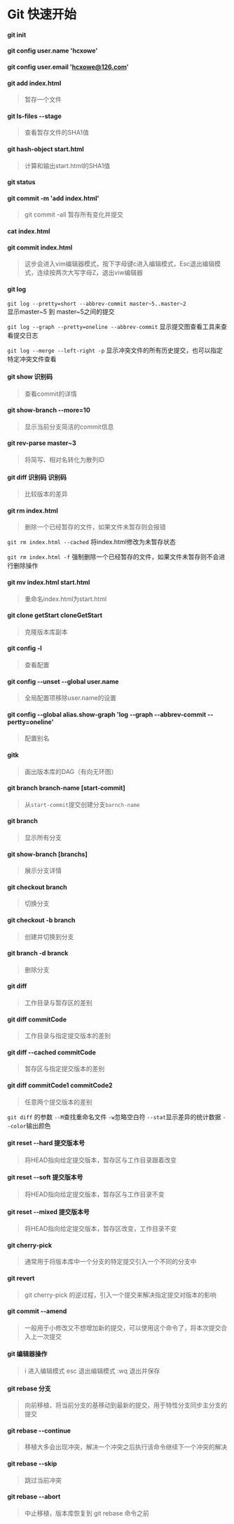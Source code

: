 # Git 快速开始

#### git init

#### git config user.name 'hcxowe'

#### git config user.email 'hcxowe@126.com'

#### git add index.html

> 暂存一个文件

#### git ls-files --stage

> 查看暂存文件的SHA1值

#### git hash-object start.html

> 计算和输出start.html的SHA1值

#### git status

#### git commit -m 'add index.html'

> git commit -all 暂存所有变化并提交

#### cat index.html

#### git commit index.html

> 这步会进入vim编辑器模式，按下字母键c进入编辑模式，Esc退出编辑模式，连续按两次大写字母Z，退出viw编辑器

#### git log

`git log --pretty=short --abbrev-commit master~5..master~2`  
显示master~5 到 master~5之间的提交

`git log --graph --pretty=oneline --abbrev-commit`
显示提交图查看工具来查看提交日志

`git log --merge --left-right -p`
显示冲突文件的所有历史提交，也可以指定特定冲突文件查看

#### git show 识别码

> 查看commit的详情

#### git show-branch --more=10

> 显示当前分支简洁的commit信息

#### git rev-parse master~3

> 将简写、相对名转化为散列ID

#### git diff 识别码 识别码

> 比较版本的差异

#### git rm index.html

> 删除一个已经暂存的文件，如果文件未暂存则会报错

`git rm index.html --cached` 将index.html修改为未暂存状态

`git rm index.html -f` 强制删除一个已经暂存的文件，如果文件未暂存则不会进行删除操作

#### git mv index.html start.html

> 重命名index.html为start.html

#### git clone getStart cloneGetStart

> 克隆版本库副本 

#### git config -l

> 查看配置

#### git config --unset --global user.name

> 全局配置项移除user.name的设置

#### git config --global alias.show-graph 'log --graph --abbrev-commit --pertty=oneline'

> 配置别名

#### gitk

> 画出版本库的DAG（有向无环图）

#### git branch branch-name [start-commit]

> 从`start-commit`提交创建分支`barnch-name`

#### git branch

> 显示所有分支

#### git show-branch [branchs]

> 展示分支详情

#### git checkout branch

> 切换分支

#### git checkout -b branch

> 创建并切换到分支

#### git branch -d branck

> 删除分支

#### git diff

> 工作目录与暂存区的差别

#### git diff commitCode

> 工作目录与指定提交版本的差别

#### git diff --cached commitCode

> 暂存区与指定提交版本的差别

#### git diff commitCode1 commitCode2

> 任意两个提交版本的差别

`git diff` 的参数 `--M`查找重命名文件 `-w`忽略空白符 `--stat`显示差异的统计数据 `--color`输出颜色

#### git reset --hard 提交版本号

> 将HEAD指向给定提交版本，暂存区与工作目录跟着改变

#### git reset --soft 提交版本号

> 将HEAD指向给定提交版本，暂存区与工作目录不变

#### git reset --mixed 提交版本号

> 将HEAD指向给定提交版本，暂存区改变，工作目录不变

#### git cherry-pick

> 通常用于将版本库中一个分支的特定提交引入一个不同的分支中

#### git revert

> git cherry-pick 的逆过程，引入一个提交来解决指定提交对版本的影响

#### git commit --amend

> 一般用于小修改又不想增加新的提交，可以使用这个命令了，将本次提交合入上一次提交

#### git 编辑器操作 

> i 进入编辑模式  esc 退出编辑模式  :wq 退出并保存

#### git rebase 分支

> 向前移植，将当前分支的基移动到最新的提交，用于特性分支同步主分支的提交

#### git rebase --continue

> 移植大多会出现冲突，解决一个冲突之后执行该命令继续下一个冲突的解决

#### git rebase --skip

> 跳过当前冲突

#### git rebase --abort

> 中止移植，版本库恢复到 git rebase 命令之前


